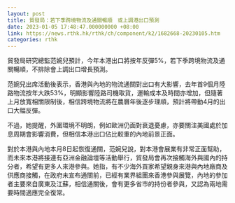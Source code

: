 ```yaml
---
layout: post
title: 貿發局：若下季跨境物流及通關暢順　或上調港出口預測
date: 2023-01-05 17:48:47.000000000 +08:00
link: https://news.rthk.hk/rthk/ch/component/k2/1682668-20230105.htm
categories: rthk
---
```


貿發局研究總監范婉兒預計，今年本港出口將按年反彈5%，若下季跨境物流及通關暢順，不排除會上調出口增長預測。

范婉兒出席活動後表示，香港與內地的物流通關對出口有大影響，去年首9個月陸路物流按年大跌53%，明顯影響陸路司機取貨，運輸成本及時間亦增加，但隨著上月放寬相關限制後，相信跨境物流將在農曆年後逐步理順，預計將帶動4月的出口大幅反彈。

不過，她提醒，外圍環境不明朗，例如歐洲仍面對衰退憂慮，亦要關注美國處於加息周期會影響消費，但相信本港出口佔比較重的內地前景正面。

對於本港與內地本月8日起恢復通關，范婉兒說，對本港會展業有非常正面幫助，而未來本港將接連有亞洲金融論壇等活動舉行，貿發局會再次接觸海外與國內的持分者，希望有更多人來港參與。她指，有不少海外買家希望親身來港與內地廠商及供應商接觸，在政府未宣布通關前，已經有業界組團來香港參與展覽，內地的參加者主要來自廣東及江蘇，相信通關後，會有更多省市的持份者參與，又認為兩地需要時間適應完全復常。
